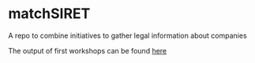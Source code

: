 # matchSIRET
A repo to combine initiatives to gather legal information about companies

The output of first workshops can be found [here](https://github.com/etalab-ia/programme10pourcent/wiki/Ateliers-SIRETisation)
